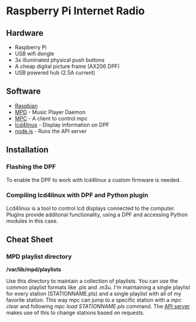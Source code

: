 Raspberry Pi Internet Radio
===========================

## Hardware

* Raspberry Pi
* USB wifi dongle
* 3x illuminated physical push buttons
* A cheap digital picture frame (AX206 DPF)
* USB powered hub (2.5A current)

## Software

* [Raspbian](http://www.raspbian.org)
* [MPD](http://www.musicpd.org) - Music Player Daemon
* [MPC](http://www.musicpd.org/clients/mpc/) - A client to control mpc
* [lcd4linux](http://ssl.bulix.org/projects/lcd4linux/) - Display information on DPF
* [node.js](http://nodejs.org) - Runs the API server

## Installation

### Flashing the DPF

To enable the DPF to work with lcd4linux a custom firmware is needed.

### Compiling lcd4linux with DPF and Python plugin

Lcd4linux is a tool to control lcd displays connected to the computer. Plugins provide additonal functionality, using a DPF and accessing Python modules in this case.

## Cheat Sheet

### MPD playlist directory

**/var/lib/mpd/playlists**

Use this directory to maintain a collection of playlists. You can use the common playlist formats like .pls and .m3u. I'm maintaining a single playlist for every station (STATIONNAME.pls) and a single playlist with all of my favorite station. This way mpc can jump to a specific station with a *mpc clear* and following *mpc load STATIONNAME.pls* command. The [API server](chrisfmserver.js) makes use of this to change stations based on requests.

